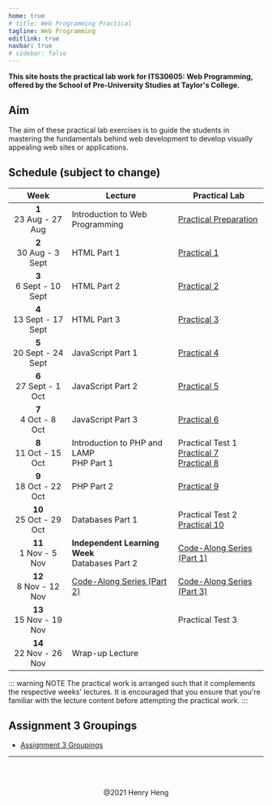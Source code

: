 ```yaml
---
home: true
# title: Web Programming Practical
tagline: Web Programming
editlink: true
navbar: true
# sidebar: false
---
```


**This site hosts the practical lab work for ITS30605: Web Programming, offered by the School of Pre-University Studies at Taylor's College.**

## Aim

The aim of these practical lab exercises is to guide the students in mastering the fundamentals behind web development to develop visually appealing web sites or applications.

## Schedule (subject to change)

|             Week             | Lecture                                           | Practical Lab                                                          |
| :--------------------------: | ------------------------------------------------- | ---------------------------------------------------------------------- |
|  **1** <br> 23 Aug - 27 Aug  | Introduction to Web Programming                   | [Practical Preparation](lab00.md)                                      |
|  **2** <br> 30 Aug - 3 Sept  | HTML Part 1                                       | [Practical 1](lab01.md)                                                |
| **3** <br> 6 Sept - 10 Sept  | HTML Part 2                                       | [Practical 2](lab02.md)                                                |
| **4** <br> 13 Sept - 17 Sept | HTML Part 3                                       | [Practical 3](lab03.md)                                                |
| **5** <br> 20 Sept - 24 Sept | JavaScript Part 1                                 | [Practical 4](lab04.md)                                                |
|  **6** <br> 27 Sept - 1 Oct  | JavaScript Part 2                                 | [Practical 5](lab05.md)                                                |
|   **7** <br> 4 Oct - 8 Oct   | JavaScript Part 3                                 | [Practical 6](lab06.md)                                                |
|  **8** <br> 11 Oct - 15 Oct  | Introduction to PHP and LAMP<br>PHP Part 1        | Practical Test 1<br>[Practical 7](lab07.md)<br>[Practical 8](lab08.md) |
|  **9** <br> 18 Oct - 22 Oct  | PHP Part 2                                        | [Practical 9](lab09.md)                                                |
| **10** <br> 25 Oct - 29 Oct  | Databases Part 1                                  | Practical Test 2<br>[Practical 10](lab10.md)                           |
|  **11** <br> 1 Nov - 5 Nov   | **Independent Learning Week**<br>Databases Part 2 | [Code-Along Series (Part 1)](lab11.md)                                 |
|  **12** <br> 8 Nov - 12 Nov  | [Code-Along Series (Part 2)](lab12.md)            | [Code-Along Series (Part 3)](lab13.md)                                 |
| **13** <br> 15 Nov - 19 Nov  |                                                   | Practical Test 3                                                       |
| **14** <br> 22 Nov - 26 Nov  | Wrap-up Lecture                                   |                                                                        |

::: warning NOTE
The practical work is arranged such that it complements the respective weeks' lectures.
It is encouraged that you ensure that you're familiar with the lecture content before attempting the practical work.
:::

## Assignment 3 Groupings

<!-- Unavailable at the moment, please check back later! -->

- [Assignment 3 Groupings](asgn3_202108.md)

---

<div style="padding: 3rem 0 1rem; text-align: center;">
	@2021 Henry Heng
</div>
